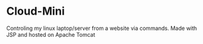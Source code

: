 # Cloud-Mini
Controling my linux laptop/server from a website via commands. Made with JSP and hosted on Apache Tomcat
